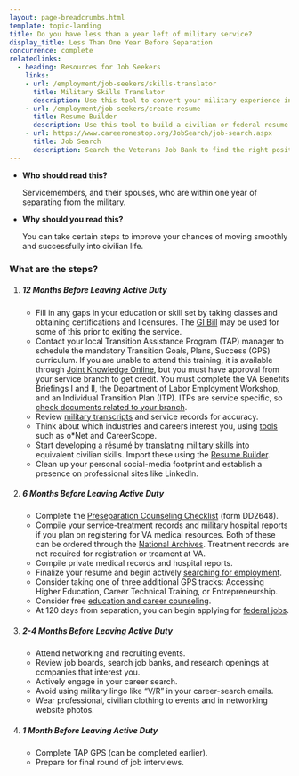 ```yaml
---
layout: page-breadcrumbs.html
template: topic-landing
title: Do you have less than a year left of military service?
display_title: Less Than One Year Before Separation
concurrence: complete
relatedlinks:
  - heading: Resources for Job Seekers
    links:
    - url: /employment/job-seekers/skills-translator
      title: Military Skills Translator
      description: Use this tool to convert your military experience into civilian language that hiring managers can easily understand.
    - url: /employment/job-seekers/create-resume
      title: Resume Builder
      description: Use this tool to build a civilian or federal resume.
    - url: https://www.careeronestop.org/JobSearch/job-search.aspx
      title: Job Search
      description: Search the Veterans Job Bank to find the right position for you.
---
```


<div class="feature" markdown="1">

- **Who should read this?**

  Servicemembers, and their spouses, who are within one year of separating from the military.

- **Why should you read this?**

  You can take certain steps to improve your chances of moving smoothly and successfully into civilian life.
</div>


### What are the steps?

<ol class="process">
<li class="process-step list-one">
<div markdown="1">

##### 12 Months Before Leaving Active Duty

- Fill in any gaps in your education or skill set by taking classes and obtaining certifications and licensures. The [GI Bill](/education/gi-bill/) may be used for some of this prior to exiting the service.
- Contact your local Transition Assistance Program (TAP) manager to schedule the mandatory Transition Goals, Plans, Success (GPS) curriculum. If you are unable to attend this training, it is available through [Joint Knowledge Online](https://jkodirect.jten.mil), but you must have approval from your service branch to get credit. You must complete the VA Benefits Briefings I and II, the Department of Labor Employment Workshop, and an Individual Transition Plan (ITP). ITPs are service specific, so [check documents related to your branch](https://dodtap.mil/index.html).
- Review [military transcripts](/employment/job-seekers/military-transcripts/) and service records for accuracy.
- Think about which industries and careers interest you, using [tools](/employment/job-seekers/interest-profiler/) such as o*Net and CareerScope.
- Start developing a résumé by [translating military skills](/employment/job-seekers/skills-translator) into equivalent civilian skills. Import these using the [Resume Builder](/employment/job-seekers/create-resume).
- Clean up your personal social-media footprint and establish a presence on professional sites like LinkedIn.

</div>
</li>

<li class="process-step list-two">
<div markdown="1">

##### 6 Months Before Leaving Active Duty

- Complete the [Preseparation Counseling Checklist](http://www.dtic.mil/whs/directives/forms/eforms/dd2648t.pdf) (form DD2648).
- Compile your service-treatment records and military hospital reports if you plan on registering for VA medical resources.
Both of these can be ordered through the [National Archives](https://www.archives.gov/veterans/military-service-records/). Treatment records are not required for registration or treament at VA.
- Compile private medical records and hospital reports.
- Finalize your resume and begin actively [searching for employment](https://www.careeronestop.org/JobSearch/job-search.aspx).
- Consider taking one of three additional GPS tracks: Accessing Higher Education, Career Technical Training, or Entrepreneurship.
- Consider free [education and career counseling](/education/tools-programs/education-career-counseling/).
- At 120 days from separation, you can begin applying for [federal jobs](/employment/job-seekers/federal-employment).

</div>
</li>

<li class="process-step list-three"><div markdown="1">

##### 2-4 Months Before Leaving Active Duty

- Attend networking and recruiting events.
- Review job boards, search job banks, and research openings at companies that interest you.
- Actively engage in your career search.
- Avoid using military lingo like “V/R” in your career-search emails.
- Wear professional, civilian clothing to events and in networking website photos.

</div>
</li>
<li class="process-step list-four">
<div markdown="1">

##### 1 Month Before Leaving Active Duty

- Complete TAP GPS (can be completed earlier).
- Prepare for final round of job interviews.
</div>
</li>
</ol>
